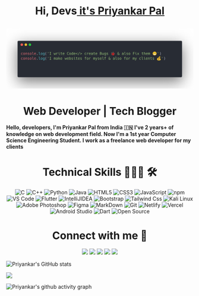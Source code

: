 <h1 align="center" >Hi, Devs<a href="https://www.twitter.com/priyankarpal/" target="_blank"> it's Priyankar Pal</a></h1>

## ![Priyankar](priyankar.png)

<h1 align="center"> Web Developer | Tech Blogger </h1>

**Hello, developers, I'm Priyankar Pal from India 🇮🇳 I've 2 years+ of knowledge on web development field. Now I'm a 1st year Computer Science Engineering Student. I work as a freelance web developer for my clients**

<h1 align="center"> Technical Skills 🧑🏻‍💻 🛠 </h1>

<p align="center">
        <img alt="C" src="https://img.shields.io/badge/c-%2300599C.svg?&style=for-the-badge&logo=c&logoColor=white" />
        <img alt="C++" src="https://img.shields.io/badge/c++-%2300599C.svg?&style=for-the-badge&logo=c%2B%2B&ogoColor=white" />
        <img alt="Python" src="https://img.shields.io/badge/python-%2314354C.svg?style=for-the-badge&logo=python&logoColor=white"/>
        <img alt="Java" src="https://img.shields.io/badge/java-%23ED8B00.svg?&style=for-the-badge&logo=java&logoColor=white" />
        <img alt="HTML5" src="https://img.shields.io/badge/html5-%23E34F26.svg?&style=for-the-badge&logo=html5&logoColor=white" />
        <img alt="CSS3" src="https://img.shields.io/badge/css3-%231572B6.svg?&style=for-the-badge&logo=css3&logoColor=white" />
        <img alt="JavaScript" src="https://img.shields.io/badge/javascript-%23323330.svg?&style=for-the-badge&logo=javascript&logoColor=%23F7DF1E" />
        <img alt="npm" src="https://img.shields.io/badge/npm-CB3837?style=for-the-badge&logo=npm&logoColor=white" />
        <img alt="VS Code" src="https://img.shields.io/badge/Visual_Studio_Code-0078D4?style=for-the-badge&logo=visual%20studio%20code&logoColor=white" />
        <img alt="Flutter" src="https://img.shields.io/badge/Flutter-02569B?style=for-the-badge&logo=flutter&logoColor=white" />
        <img alt="IntelliJIDEA" src="https://img.shields.io/badge/IntelliJIDEA-000000.svg?style=for-the-badge&logo=intellij-idea&logoColor=white" />
        <img alt="Bootstrap" src="https://img.shields.io/badge/Bootstrap-7952B3.svg?style=for-the-badge&logo=Bootstrap&logoColor=white" />
        <img alt="Tailwind Css" src="https://img.shields.io/badge/Tailwind%20CSS-06B6D4.svg?style=for-the-badge&logo=Tailwind-CSS&logoColor=white" />
        <img alt="Kali Linux" src="https://img.shields.io/badge/Kali%20Linux-557C94.svg?style=for-the-badge&logo=Kali-Linux&logoColor=white" />
<img alt="Adobe Photoshop" src="https://img.shields.io/badge/ABB%20RobotStudio-FF9E0F.svg?style=for-the-badge&logo=ABB-RobotStudio&logoColor=white" />
<img alt="Figma" src="https://img.shields.io/badge/Figma-F24E1E.svg?style=for-the-badge&logo=Figma&logoColor=white" />
<img alt="MarkDown" src="https://img.shields.io/badge/Markdown-000000.svg?style=for-the-badge&logo=Markdown&logoColor=white" />
<img alt="Git" src="https://img.shields.io/badge/Git-F05032.svg?style=for-the-badge&logo=Git&logoColor=white" />
<img alt="Netlify" src="https://img.shields.io/badge/Netlify-00C7B7.svg?style=for-the-badge&logo=Netlify&logoColor=white" />
<img alt="Vercel" src="https://img.shields.io/badge/Vercel-000000.svg?style=for-the-badge&logo=Vercel&logoColor=white" />
<img alt="Android Studio" src="https://img.shields.io/badge/Android%20Studio-3DDC84.svg?style=for-the-badge&logo=Android-Studio&logoColor=white" />
<img alt="Dart" src="https://img.shields.io/badge/Dart-0175C2.svg?style=for-the-badge&logo=Dart&logoColor=white" />
<img alt="Open Source" src="https://img.shields.io/badge/Open%20Source%20Initiative-3DA639.svg?style=for-the-badge&logo=Open-Source-Initiative&logoColor=white" />

</p>

<h1 align="center"> Connect with me 🤝</h1>

<p align="Center"> 
<a href="https://www.github.com/priyankarpal" target="_blank" rel="noreferrer"><img src="https://img.shields.io/badge/GitHub-181717.svg?style=for-the-badge&logo=GitHub&logoColor=white" /></a> 
<a href="https://priyankarpal.hashnode.dev" target="_blank" rel="noreferrer"><img src="https://img.shields.io/badge/Hashnode-2962FF.svg?style=for-the-badge&logo=Hashnode&logoColor=white" /></a> 
<a href="http://www.instagram.com/priyankarpal1" target="_blank" rel="noreferrer"><img src="https://img.shields.io/badge/Instagram-E4405F.svg?style=for-the-badge&logo=Instagram&logoColor=white"  /></a> 
<a href="https://www.linkedin.com/in/priyankarpal" target="_blank" rel="noreferrer"><img src="https://img.shields.io/badge/LinkedIn-0A66C2.svg?style=for-the-badge&logo=LinkedIn&logoColor=white" /></a> 
<a href="https://www.twitter.com/priyankarpal" target="_blank" rel="noreferrer"><img src="https://img.shields.io/badge/Twitter-1DA1F2.svg?style=for-the-badge&logo=Twitter&logoColor=white"  /></a>
</p>

![Priyankar's GitHub stats](https://github-readme-stats.vercel.app/api?username=priyankarpal&count_private=true&show_icons=true&theme=radical)

<div style="display: flex; flex-direction: row;">
 <img class="img" src="https://github-readme-stats.vercel.app/api?username=priyankarpal&count_private=true&show_icons=true&theme=radical" />

</div>

![Priyankar's github activity graph](https://github-readme-activity-graph.cyclic.app/graph?username=priyankarpal&bg_color=141321&color=ffffff&line=1eff00&point=ddd9d9&area=true&hide_border=true)

